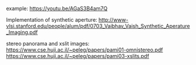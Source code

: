 example: https://youtu.be/AGaS3B4am7Q

Implementation of synthetic aperture:
http://www-vlsi.stanford.edu/people/alum/pdf/0703_Vaibhav_Vaish_Synthetic_Aperature_Imaging.pdf


stereo panorama and xslit images:
https://www.cse.huji.ac.il/~peleg/papers/pami01-omnistereo.pdf
https://www.cse.huji.ac.il/~peleg/papers/pami03-xslits.pdf
